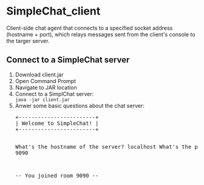 SimpleChat_client
=================

Client-side chat agent that connects to a specified socket address (hostname + port), which relays messages sent from the client's console to the targer server.

## Connect to a SimpleChat server

<ol>
<li>Download client.jar</li>
<li>Open Command Prompt</li>
<li>Navigate to JAR location</li>
<li>Connect to a SimplChat server: </li>
<code>java -jar client.jar</code>
<li>Anwer some basic questions about the chat server:</li>
<pre>
+------------------------+
| Welcome to SimpleChat! |
+------------------------+

What's the hostname of the server? localhost
What's the port number? 9090

 -- You joined room 9090 --

</pre>
</ol>
